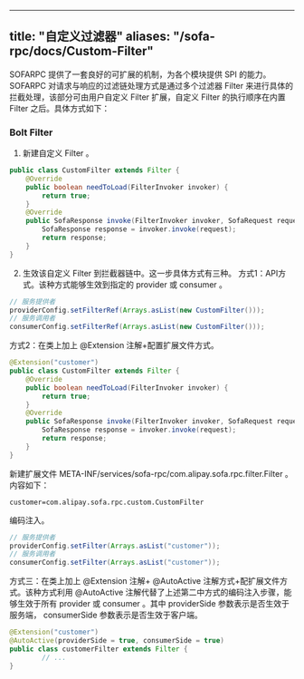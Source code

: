 
---
title: "自定义过滤器"
aliases: "/sofa-rpc/docs/Custom-Filter"
---


SOFARPC 提供了一套良好的可扩展的机制，为各个模块提供 SPI 的能力。 SOFARPC 对请求与响应的过滤链处理方式是通过多个过滤器 Filter 来进行具体的拦截处理，该部分可由用户自定义 Filter 扩展，自定义 Filter 的执行顺序在内置 Filter 之后。具体方式如下：

### Bolt Filter

1. 新建自定义 Filter 。
```java
public class CustomFilter extends Filter {    
    @Override    
    public boolean needToLoad(FilterInvoker invoker) {        
        return true;    
    }    
    @Override    
    public SofaResponse invoke(FilterInvoker invoker, SofaRequest request) throws SofaRpcException {        
        SofaResponse response = invoker.invoke(request);        
        return response;    
    }
}
```
2. 生效该自定义 Filter 到拦截器链中。这一步具体方式有三种。
  方式1：API方式。该种方式能够生效到指定的 provider 或 consumer 。
```java
// 服务提供者
providerConfig.setFilterRef(Arrays.asList(new CustomFilter()));
// 服务调用者
consumerConfig.setFilterRef(Arrays.asList(new CustomFilter()));
```
  方式2：在类上加上 @Extension 注解+配置扩展文件方式。
```java
@Extension("customer")
public class CustomFilter extends Filter {    
    @Override    
    public boolean needToLoad(FilterInvoker invoker) {        
        return true;    
    }    
    @Override    
    public SofaResponse invoke(FilterInvoker invoker, SofaRequest request) throws SofaRpcException {        
        SofaResponse response = invoker.invoke(request);        
        return response;    
    }
}
```
新建扩展文件 META-INF/services/sofa-rpc/com.alipay.sofa.rpc.filter.Filter 。内容如下：
```
customer=com.alipay.sofa.rpc.custom.CustomFilter
```
编码注入。
```java
// 服务提供者
providerConfig.setFilter(Arrays.asList("customer"));
// 服务调用者
consumerConfig.setFilter(Arrays.asList("customer"));
```
方式三：在类上加上 @Extension 注解+ @AutoActive 注解方式+配扩展文件方式。该种方式利用 @AutoActive 注解代替了上述第二中方式的编码注入步骤，能够生效于所有 provider 或 consumer 。其中 providerSide 参数表示是否生效于服务端， consumerSide 参数表示是否生效于客户端。
```java
@Extension("customer")
@AutoActive(providerSide = true, consumerSide = true)
public class customerFilter extends Filter {
		// ...
}
```
